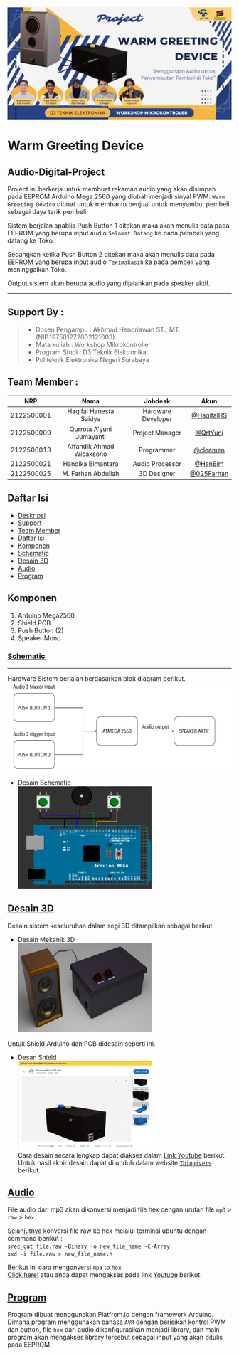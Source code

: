 <img src="assets/WARM_GREETING_DEVICE.png">

# Warm Greeting Device
## Audio-Digital-Project

Project ini berkerja untuk membuat rekaman audio yang akan disimpan pada EEPROM Arduino Mega 2560 yang diubah menjadi sinyal PWM. `Warm Greeting Device` dibuat untuk membantu penjual untuk menyambut pembeli sebagai daya tarik pembeli.
    
Sistem berjalan apablia Push Button 1 ditekan maka akan menulis data pada EEPROM yang berupa input audio `Selamat Datang` ke pada pembeli yang datang ke Toko. 
    
Sedangkan ketika Push Button 2 ditekan maka akan menulis data pada EEPROM yang berupa input audio `Terimakasih` ke pada pembeli yang meninggalkan Toko. 

Output sistem akan berupa audio yang dijalankan pada speaker aktif.

---

## Support By :
>- Dosen Pengampu : Akhmad Hendriawan ST., MT. (NIP.197501272002121003)
>- Mata kuliah : Workshop Mikrokontroller
>- Program Studi : D3 Teknik Elektronika
>- Politeknik Elektronika Negeri Surabaya<br>

## Team Member :
|      NRP      |       Nama      |    Jobdesk    |   Akun |
| :-----------:|:----------------:| :------------:| :-----:|
| 2122500001    | Haqifal Hanesta Saidya | Hardware Developer       | [@HaqifalHS](https://github.com/HaqifalHS)
| 2122500009    | Qurrota A'yuni Jumayanti        |   Project Manager | [@QrtYuni](https://github.com/QrtYuni)
| 2122500013    | Affandik Ahmad Wicaksono        |    Programmer      | [@cleamen](https://github.com/cleamen)
| 2122500021    | Handika Bimantara               | Audio Processor | [@HanBim](https://github.com/hanbima21)
| 2122500025    | M. Farhan Abdullah              | 3D Designer     | [@025Farhan](https://github.com/025Farhan)

## Daftar Isi 
- [Deskripsi](#warm-greeting-device)
- [Support](#support-by-)
- [Team Member](#team-member-)
- [Daftar Isi](#daftar-isi)
- [Komponen](#komponen)
- [Schematic](#schematic)
- [Desain 3D](#desain-3d)
- [Audio](#audio)
- [Program](#program)

## Komponen
1. Arduino Mega2560
2. Shield PCB
3. Push Button (2)
4. Speaker Mono


### [Schematic](Schematic/Readme.md)
---
Hardware Sistem berjalan berdasarkan blok diagram berikut.<br>
<img src="assets/Blok_Diagram_Sistem.jpg" width="600" height="200"><br>
- Desain Schematic<br>
  <img src="assets/schematic.png" width="300" height="230">


## [Desain 3D](3D/Readme.md)
Desain sistem keseluruhan dalam segi 3D ditampilkan sebagai berikut.
- Desain Mekanik 3D<br>
  <img src="assets/Mekanik.png" width="300" height="200"><br>

Untuk Shield Arduino dan PCB didesain seperti ini.
- Desan Shield<br>
 <img src="3D/assets/Thingivers_3d.jpg" width="300" height="200"><br>
Cara desain secara lengkap dapat diakses dalam [Link Youtube](https://youtu.be/owjvlIGOzr0?feature=shared) berikut.
Untuk hasil akhir desain dapat di unduh dalam website [`Thingivers`](https://www.thingiverse.com/thing:6646095) berikut. 

## [Audio](Audio/Readme.md)
File audio dari mp3 akan dikonversi menjadi file hex dengan urutan file `mp3` > `raw` > `hex`.

Selanjutnya konversi file raw ke hex melalui terminal ubuntu dengan command berikut : <br>
`srec_cat file.raw -Binary -o new_file_name -C-Array`<br>
`xxd -i file.raw > new_file_name.h` <br>

Berikut ini cara mengonversi `mp3` to `hex` <br>
[Click here!](https://github.com/HaqifalHS/Audio-Digital-Project/assets/161258021/f7ce8587-4347-4032-91a0-f2add8da7c45) atau anda dapat mengakses pada link [Youtube](https://youtu.be/vvN2oGWzwE8) berikut.


## [Program](Program/main.cpp)
Program dibuat menggunakan Platfrom.io dengan framework Arduino. Dimana program menggunakan bahasa `AVR` dengan berisikan kontrol PWM dan button, file `hex` dari audio dikonfigurasikan menjadi library, dan main program akan mengakses library tersebut sebagai input yang akan ditulis pada EEPROM.

